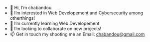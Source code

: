 - 👋 Hi, I’m chabandou
- 👀 I’m interested in Web Developement and Cybersecurity among otherthings!
- 🌱 I’m currently learning Web Developement 
- 💞️ I’m looking to collaborate on new projects!
- 📫 Get in touch my shooting me an Email: chabandou@gmail.com

<!---
chabandou/chabandou is a ✨ special ✨ repository because its `README.md` (this file) appears on your GitHub profile.
You can click the Preview link to take a look at your changes.
--->
